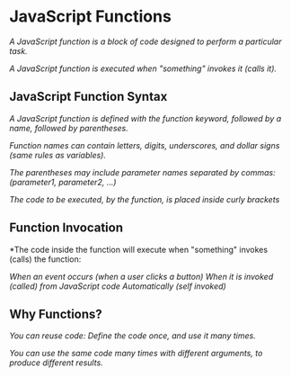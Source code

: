 # JavaScript Functions
*A JavaScript function is a block of code designed to perform a particular task.*

*A JavaScript function is executed when "something" invokes it (calls it).*



## JavaScript Function Syntax
*A JavaScript function is defined with the function keyword, followed by a name, followed by parentheses.*

*Function names can contain letters, digits, underscores, and dollar signs (same rules as variables).*

*The parentheses may include parameter names separated by commas:
(parameter1, parameter2, ...)*

*The code to be executed, by the function, is placed inside curly brackets*


## Function Invocation
*The code inside the function will execute when "something" invokes (calls) the function:

*When an event occurs (when a user clicks a button)*
*When it is invoked (called) from JavaScript code*
*Automatically (self invoked)*

## Why Functions?
*You can reuse code: Define the code once, and use it many times.*

*You can use the same code many times with different arguments, to produce different results.*